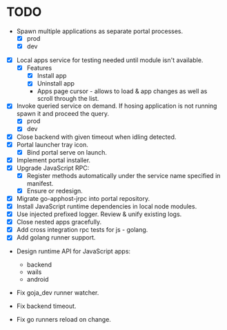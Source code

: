 # TODO

* Spawn multiple applications as separate portal processes.
  * [x] prod
  * [x] dev
* [x] Local apps service for testing needed until module isn't available.
  * [x] Features
    * [x] Install app
    * [x] Uninstall app
    * Apps page cursor - allows to load & app changes as well as scroll through the list.
* [x] Invoke queried service on demand. If hosing application is not running spawn it and proceed the query.
  * [x] prod
  * [x] dev
* [x] Close backend with given timeout when idling detected.
* [x] Portal launcher tray icon.
  * [x] Bind portal serve on launch.
* [x] Implement portal installer.
* [x] Upgrade JavaScript RPC:
  * [x] Register methods automatically under the service name specified in manifest.
  * [x] Ensure or redesign. 
* [x] Migrate go-apphost-jrpc into portal repository.
* [x] Install JavaScript runtime dependencies in local node modules.
* [x] Use injected prefixed logger. Review & unify existing logs.
* [x] Close nested apps gracefully.
* [x] Add cross integration rpc tests for js - golang.
* [x] Add golang runner support.
* Design runtime API for JavaScript apps:
  * backend
  * wails
  * android

* Fix goja_dev runner watcher.
* Fix backend timeout.
* Fix go runners reload on change.